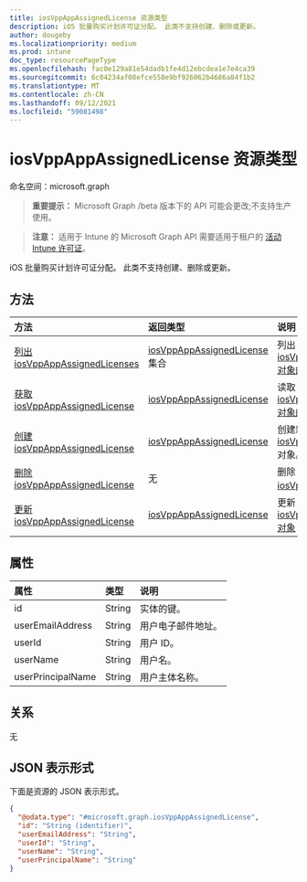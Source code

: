 ```yaml
---
title: iosVppAppAssignedLicense 资源类型
description: iOS 批量购买计划许可证分配。 此类不支持创建、删除或更新。
author: dougeby
ms.localizationpriority: medium
ms.prod: intune
doc_type: resourcePageType
ms.openlocfilehash: fac0e129a81e54dadb1fe4d12ebcdea1e7e4ca39
ms.sourcegitcommit: 6c04234af08efce558e9bf926062b4686a84f1b2
ms.translationtype: MT
ms.contentlocale: zh-CN
ms.lasthandoff: 09/12/2021
ms.locfileid: "59081498"
---
```

# <a name="iosvppappassignedlicense-resource-type"></a>iosVppAppAssignedLicense 资源类型

命名空间：microsoft.graph

> **重要提示：** Microsoft Graph /beta 版本下的 API 可能会更改;不支持生产使用。

> **注意：** 适用于 Intune 的 Microsoft Graph API 需要适用于租户的 [活动 Intune 许可证](https://go.microsoft.com/fwlink/?linkid=839381)。

iOS 批量购买计划许可证分配。 此类不支持创建、删除或更新。

## <a name="methods"></a>方法
|方法|返回类型|说明|
|:---|:---|:---|
|[列出 iosVppAppAssignedLicenses](../api/intune-apps-iosvppappassignedlicense-list.md)|[iosVppAppAssignedLicense](../resources/intune-apps-iosvppappassignedlicense.md) 集合|列出 [iosVppAppAssignedLicense 对象的属性和](../resources/intune-apps-iosvppappassignedlicense.md) 关系。|
|[获取 iosVppAppAssignedLicense](../api/intune-apps-iosvppappassignedlicense-get.md)|[iosVppAppAssignedLicense](../resources/intune-apps-iosvppappassignedlicense.md)|读取 [iosVppAppAssignedLicense 对象的属性和](../resources/intune-apps-iosvppappassignedlicense.md) 关系。|
|[创建 iosVppAppAssignedLicense](../api/intune-apps-iosvppappassignedlicense-create.md)|[iosVppAppAssignedLicense](../resources/intune-apps-iosvppappassignedlicense.md)|创建新的 [iosVppAppAssignedLicense](../resources/intune-apps-iosvppappassignedlicense.md) 对象。|
|[删除 iosVppAppAssignedLicense](../api/intune-apps-iosvppappassignedlicense-delete.md)|无|删除 [iosVppAppAssignedLicense](../resources/intune-apps-iosvppappassignedlicense.md)。|
|[更新 iosVppAppAssignedLicense](../api/intune-apps-iosvppappassignedlicense-update.md)|[iosVppAppAssignedLicense](../resources/intune-apps-iosvppappassignedlicense.md)|更新 [iosVppAppAssignedLicense 对象](../resources/intune-apps-iosvppappassignedlicense.md) 的属性。|

## <a name="properties"></a>属性
|属性|类型|说明|
|:---|:---|:---|
|id|String|实体的键。|
|userEmailAddress|String|用户电子邮件地址。|
|userId|String|用户 ID。|
|userName|String|用户名。|
|userPrincipalName|String|用户主体名称。|

## <a name="relationships"></a>关系
无

## <a name="json-representation"></a>JSON 表示形式
下面是资源的 JSON 表示形式。
<!-- {
  "blockType": "resource",
  "keyProperty": "id",
  "@odata.type": "microsoft.graph.iosVppAppAssignedLicense"
}
-->
``` json
{
  "@odata.type": "#microsoft.graph.iosVppAppAssignedLicense",
  "id": "String (identifier)",
  "userEmailAddress": "String",
  "userId": "String",
  "userName": "String",
  "userPrincipalName": "String"
}
```



